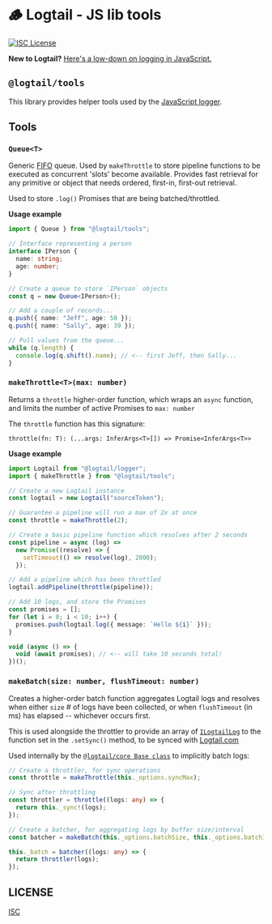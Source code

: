 # 🪵 Logtail - JS lib tools

[![ISC License](https://img.shields.io/badge/license-ISC-ff69b4.svg)](LICENSE.md)

**New to Logtail?** [Here's a low-down on logging in JavaScript.](https://github.com/logtail/logtail-js)

## `@logtail/tools`

This library provides helper tools used by the [JavaScript logger](https://github.com/logtail/logtail-js).

## Tools

### `Queue<T>`

Generic [FIFO](<https://en.wikipedia.org/wiki/FIFO_(computing_and_electronics)>) queue. Used by `makeThrottle` to store pipeline functions to be executed as concurrent 'slots' become available. Provides fast retrieval for any primitive or object that needs ordered, first-in, first-out retrieval.

Used to store `.log()` Promises that are being batched/throttled.

**Usage example**

```typescript
import { Queue } from "@logtail/tools";

// Interface representing a person
interface IPerson {
  name: string;
  age: number;
}

// Create a queue to store `IPerson` objects
const q = new Queue<IPerson>();

// Add a couple of records...
q.push({ name: "Jeff", age: 50 });
q.push({ name: "Sally", age: 39 });

// Pull values from the queue...
while (q.length) {
  console.log(q.shift().name); // <-- first Jeff, then Sally...
}
```

### `makeThrottle<T>(max: number)`

Returns a `throttle` higher-order function, which wraps an `async` function, and limits the number of active Promises to `max: number`

The `throttle` function has this signature:

```
throttle(fn: T): (...args: InferArgs<T>[]) => Promise<InferArgs<T>>
```

**Usage example**

```typescript
import Logtail from "@logtail/logger";
import { makeThrottle } from "@logtail/tools";

// Create a new Logtail instance
const logtail = new Logtail("sourceToken");

// Guarantee a pipeline will run a max of 2x at once
const throttle = makeThrottle(2);

// Create a basic pipeline function which resolves after 2 seconds
const pipeline = async (log) =>
  new Promise((resolve) => {
    setTimeout(() => resolve(log), 2000);
  });

// Add a pipeline which has been throttled
logtail.addPipeline(throttle(pipeline));

// Add 10 logs, and store the Promises
const promises = [];
for (let i = 0; i < 10; i++) {
  promises.push(logtail.log({ message: `Hello ${i}` }));
}

void (async () => {
  void (await promises); // <-- will take 10 seconds total!
})();
```

### `makeBatch(size: number, flushTimeout: number)`

Creates a higher-order batch function aggregates Logtail logs and resolves when either `size` # of logs have been collected, or when `flushTimeout` (in ms) has elapsed -- whichever occurs first.

This is used alongside the throttler to provide an array of [`ILogtailLog`](https://github.com/logtail/logtail-js/tree/master/packages/types#ilogtaillog) to the function set in the `.setSync()` method, to be synced with [Logtail.com](https://logtail.com)

Used internally by the [`@logtail/core Base class`](https://github.com/logtail/logtail-js/blob/master/packages/core/src/base.ts) to implicitly batch logs:

```typescript
// Create a throttler, for sync operations
const throttle = makeThrottle(this._options.syncMax);

// Sync after throttling
const throttler = throttle((logs: any) => {
  return this._sync!(logs);
});

// Create a batcher, for aggregating logs by buffer size/interval
const batcher = makeBatch(this._options.batchSize, this._options.batchInterval);

this._batch = batcher((logs: any) => {
  return throttler(logs);
});
```

## LICENSE

[ISC](LICENSE.md)
